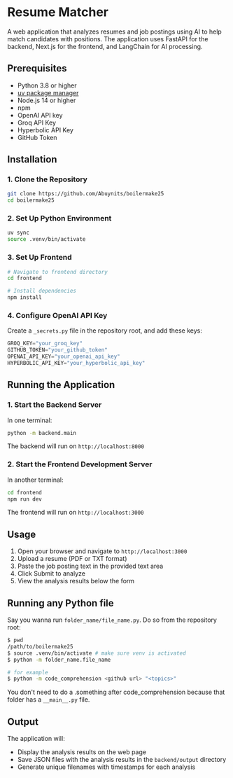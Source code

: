 # Resume Matcher

A web application that analyzes resumes and job postings using AI to help match candidates with positions. The application uses FastAPI for the backend, Next.js for the frontend, and LangChain for AI processing.

## Prerequisites

- Python 3.8 or higher
- [uv package manager](https://docs.astral.sh/uv/getting-started/installation/)
- Node.js 14 or higher
- npm
- OpenAI API key
- Groq API Key
- Hyperbolic API Key
- GitHub Token

## Installation

### 1. Clone the Repository
```bash
git clone https://github.com/Abuynits/boilermake25
cd boilermake25
```

### 2. Set Up Python Environment
```bash
uv sync
source .venv/bin/activate
```

### 3. Set Up Frontend
```bash
# Navigate to frontend directory
cd frontend

# Install dependencies
npm install
```

### 4. Configure OpenAI API Key
Create a `_secrets.py` file in the repository root, and add these keys:
```py
GROQ_KEY="your_groq_key"
GITHUB_TOKEN="your_github_token"
OPENAI_API_KEY="your_openai_api_key"
HYPERBOLIC_API_KEY="your_hyperbolic_api_key"
```

## Running the Application

### 1. Start the Backend Server
In one terminal:
```bash
python -m backend.main
```
The backend will run on `http://localhost:8000`

### 2. Start the Frontend Development Server
In another terminal:
```bash
cd frontend
npm run dev
```
The frontend will run on `http://localhost:3000`

## Usage

1. Open your browser and navigate to `http://localhost:3000`
2. Upload a resume (PDF or TXT format)
3. Paste the job posting text in the provided text area
4. Click Submit to analyze
5. View the analysis results below the form


## Running any Python file

Say you wanna run `folder_name/file_name.py`. Do so from the repository root:
```bash
$ pwd
/path/to/boilermake25
$ source .venv/bin/activate # make sure venv is activated
$ python -m folder_name.file_name

# for example
$ python -m code_comprehension <github url> "<topics>"
```

You don't need to do a .something after code_comprehension because that folder has a `__main__.py` file.

## Output

The application will:
- Display the analysis results on the web page
- Save JSON files with the analysis results in the `backend/output` directory
- Generate unique filenames with timestamps for each analysis